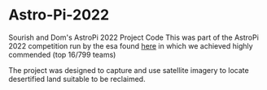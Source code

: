 # Astro-Pi-2022
Sourish and Dom's AstroPi 2022 Project Code
This was part of the AstroPi 2022 competition run by the esa found [here](https://astro-pi.org/) in which we achieved highly commended (top 16/799 teams)


The project was designed to capture and use satellite imagery to locate desertified land suitable to be reclaimed.

